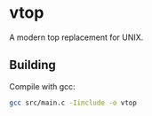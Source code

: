 # vtop
A modern top replacement for UNIX.

## Building
Compile with gcc:
```sh
gcc src/main.c -Iinclude -o vtop
```
